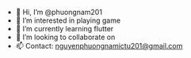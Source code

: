 - 👋 Hi, I’m @phuongnam201
- 👀 I’m interested in playing game
- 🌱 I’m currently learning flutter
- 💞️ I’m looking to collaborate on 
- 📫 Contact: nguyenphuongnamictu201@gmail.com

<!---
phuongnam201/phuongnam201 is a ✨ special ✨ repository because its `README.md` (this file) appears on your GitHub profile.
You can click the Preview link to take a look at your changes.
--->
